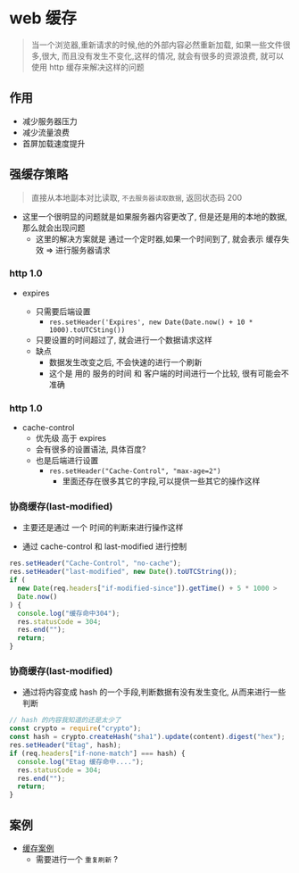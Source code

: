 # web 缓存

> 当一个浏览器,重新请求的时候,他的外部内容必然重新加载, 如果一些文件很多,很大, 而且没有发生不变化,这样的情况, 就会有很多的资源浪费, 就可以使用 http 缓存来解决这样的问题

## 作用

- 减少服务器压力
- 减少流量浪费
- 首屏加载速度提升

## 强缓存策略

> 直接从本地副本对比读取, `不去服务器读取数据`, 返回状态码 200

- 这里一个很明显的问题就是如果服务器内容更改了, 但是还是用的本地的数据, 那么就会出现问题
  - 这里的解决方案就是 通过一个定时器,如果一个时间到了, 就会表示 缓存失效 => 进行服务器请求

### http 1.0

- expires

  - 只需要后端设置
    - `res.setHeader('Expires', new Date(Date.now() + 10 * 1000).toUTCSting())`
  - 只要设置的时间超过了, 就会进行一个数据请求这样
  - 缺点
    - 数据发生改变之后, 不会快速的进行一个刷新
    - 这个是 用的 服务的时间 和 客户端的时间进行一个比较, 很有可能会不准确

### http 1.0

- cache-control
  - 优先级 高于 expires
  - 会有很多的设置语法, 具体百度?
  - 也是后端进行设置
    - `res.setHeader("Cache-Control", "max-age=2")`
      - 里面还存在很多其它的字段,可以提供一些其它的操作这样

### 协商缓存(last-modified)

- 主要还是通过 一个 时间的判断来进行操作这样

- 通过 cache-control 和 last-modified 进行控制

```js
res.setHeader("Cache-Control", "no-cache");
res.setHeader("last-modified", new Date().toUTCString());
if (
  new Date(req.headers["if-modified-since"]).getTime() + 5 * 1000 >
  Date.now()
) {
  console.log("缓存命中304");
  res.statusCode = 304;
  res.end("");
  return;
}
```

### 协商缓存(last-modified)

- 通过将内容变成 hash 的一个手段,判断数据有没有发生变化, 从而来进行一些判断

```js
// hash 的内容我知道的还是太少了
const crypto = require("crypto");
const hash = crypto.createHash("sha1").update(content).digest("hex");
res.setHeader("Etag", hash);
if (req.headers["if-none-match"] === hash) {
  console.log("Etag 缓存命中....");
  res.statusCode = 304;
  res.end("");
  return;
}
```

## 案例

- [缓存案例](./example/cache/index.js)
  - 需要进行一个 `重复刷新` ?

